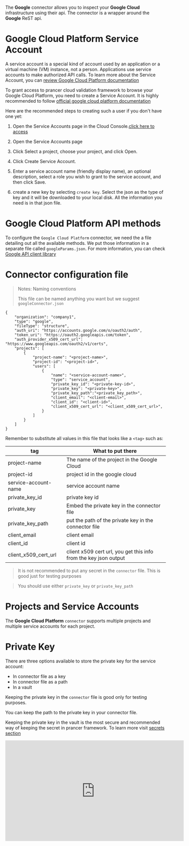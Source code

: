 The **Google** connector allows you to inspect your **Google Cloud** infrastructure using their api. The connector is a wrapper around the **Google** ReST api.

# Google Cloud Platform Service Account

A service account is a special kind of account used by an application or a virtual machine (VM) instance, not a person. Applications use service accounts to make authorized API calls. To learn more about the Service Account, you can [review Google Cloud Platform documentation](https://cloud.google.com/iam/docs/service-accounts)

To grant access to prancer cloud validation framework to browse your Google Cloud Platform, you need to create a Service Account. It is highly recommended to follow [official google cloud platform documentation](https://cloud.google.com/iam/docs/creating-managing-service-accounts)

Here are the recommended steps to creating such a user if you don't have one yet:

1. Open the Service Accounts page in the Cloud Console.[click here to access](https://console.cloud.google.com/iam-admin/serviceaccounts)

2. Open the Service Accounts page

3. Click Select a project, choose your project, and click Open.

4. Click Create Service Account.

5. Enter a service account name (friendly display name), an optional description, select a role you wish to grant to the service account, and then click Save.

6. create a new key by selecting `create key`. Select the json as the type of key and it will be downloaded to your local disk. All the information you need is in that json file.

# Google Cloud Platform API methods

To configure the `Google Cloud Platform` connector, we need the a file detailing out all the available methods. We put those information in a separate file called `googleParams.json`. For more information, you can check [Google API client library](https://github.com/googleapis/google-api-python-client)

# Connector configuration file

> <NoteTitle>Notes: Naming conventions</NoteTitle>
>
> This file can be named anything you want but we suggest `googleConnector.json`

    {
        "organization": "company1",
        "type": "google",
        "fileType": "structure",
        "auth_uri": "https://accounts.google.com/o/oauth2/auth",
        "token_uri": "https://oauth2.googleapis.com/token",
        "auth_provider_x509_cert_url": "https://www.googleapis.com/oauth2/v1/certs",
        "projects": [
            {
                "project-name": "<project-name>",
                "project-id": "<project-id>",
                "users": [
                    {
                        "name": "<service-account-name>",
                        "type": "service_account",
                        "private_key_id": "<private-key-id>",
                        "private_key": "<private-key>",
                        "private_key_path":"<private_key_path>",
                        "client_email": "<client-email>",
                        "client_id": "<client-id>",
                        "client_x509_cert_url": "<client_x509_cert_url>",
                    }
                ]
            }
        ]
    }

Remember to substitute all values in this file that looks like a `<tag>` such as:

| tag | What to put there |
|-----|-------------------|
| project-name | The name of the project in the Google Cloud |
| project-id | project id in the google cloud|
| service-account-name | service account name |
| private_key_id | private key id |
| private_key | Embed the private key in the connector file|
| private_key_path | put the path of the private key in the connector file|
| client_email | client email |
| client_id | client id |
| client_x509_cert_url | client x509 cert url, you get this info from the key json output |


> It is not recommended to put any secret in the `connector` file. This is good just for testing purposes

> You should use either `private_key` or `private_key_path`

# Projects and Service Accounts

The **Google Cloud Platform** `connector` supports multiple projects and multiple service accounts for each project.

# Private Key

There are three options available to store the private key for the service account:
 - In connector file as a key
 - In connector file as a path
 - In a vault

 Keeping the private key in the `connector` file is good only for testing purposes. 

 You can keep the path to the private key in your connector file.

Keeping the private key in the vault is the most secure and recommended way of keeping the secret in prancer framework. To learn more visit [secrets section](../configuration/secrets.md)

<iframe width="560" height="315" src="https://www.youtube.com/embed/eRE-TZ74xt0" frameborder="0" allow="accelerometer; autoplay; encrypted-media; gyroscope; picture-in-picture" allowfullscreen></iframe>